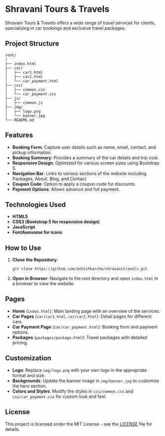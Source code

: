 # Shravani Tours & Travels

Shravani Tours & Travels offers a wide range of travel services for clients, specializing in car bookings and exclusive travel packages.

## Project Structure

```
root/
│
├── index.html
├── car/
│   ├── car1.html
│   ├── car2.html
│   └── car_payment.html
├── css/
│   ├── common.css
│   └── car_payment.css
├── js/
│   ├── common.js
├── img/
│   ├── logo.png
│   └── banner.jpg
└── README.md
```

## Features
- **Booking Form**: Capture user details such as name, email, contact, and pickup information.
- **Booking Summary**: Provides a summary of the car details and trip cost.
- **Responsive Design**: Optimized for various screen sizes using Bootstrap 5.
- **Navigation Bar**: Links to various sections of the website including Packages, About, Blog, and Contact.
- **Coupon Code**: Option to apply a coupon code for discounts.
- **Payment Options**: Allows advance and full payment.

## Technologies Used
- **HTML5**
- **CSS3 (Bootstrap 5 for responsive design)**
- **JavaScript**
- **FontAwesome for icons**

## How to Use

1. **Clone the Repository**: 
   ```bash
   git clone https://github.com/ashishkarche/shravanitravels.git
   ```

2. **Open in Browser**: Navigate to the root directory and open `index.html` in a browser to view the website.

## Pages

- **Home** (`index.html`): Main landing page with an overview of the services.
- **Car Pages** (`car/car1.html`, `car/car2.html`): Detail pages for different cars.
- **Car Payment Page** (`car/car_payment.html`): Booking form and payment options.
- **Packages** (`packages/package.html`): Travel packages with detailed pricing.

## Customization

- **Logo**: Replace `img/logo.png` with your own logo in the appropriate format and size.
- **Backgrounds**: Update the banner image in `img/banner.jpg` to customize the hero section.
- **Colors and Styles**: Modify the styles in `css/common.css` and `css/car_payment.css` for custom look and feel.

## License
This project is licensed under the MIT License - see the [LICENSE](LICENSE) file for details.
